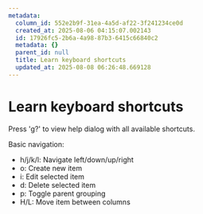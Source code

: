 ```yaml
---
metadata:
  column_id: 552e2b9f-31ea-4a5d-af22-3f241234ce0d
  created_at: 2025-08-06 04:15:07.002143
  id: 17926fc5-2b6a-4a98-87b3-6415c66840c2
  metadata: {}
  parent_id: null
  title: Learn keyboard shortcuts
  updated_at: 2025-08-08 06:26:48.669128
---
```


# Learn keyboard shortcuts


Press 'g?' to view help dialog with all available shortcuts.

Basic navigation:
- h/j/k/l: Navigate left/down/up/right
- o: Create new item
- i: Edit selected item
- d: Delete selected item
- p: Toggle parent grouping
- H/L: Move item between columns